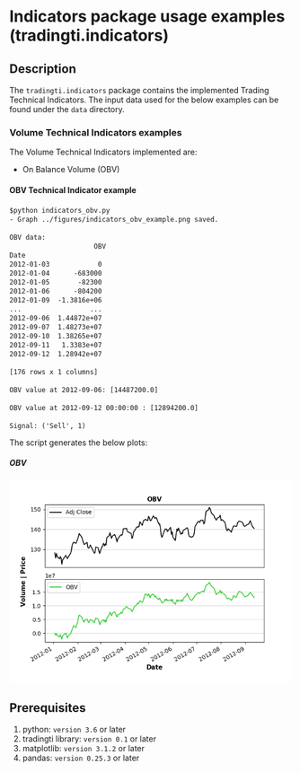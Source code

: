 # Indicators package usage examples (tradingti.indicators)
## Description
The `tradingti.indicators` package contains the implemented Trading Technical Indicators. The input data used for the below examples can be found under the `data` directory.

### Volume Technical Indicators examples
The Volume Technical Indicators implemented are:
- On Balance Volume (OBV)

#### OBV Technical Indicator example
```
$python indicators_obv.py
- Graph ../figures/indicators_obv_example.png saved.

OBV data:
                     OBV
Date
2012-01-03            0
2012-01-04      -683000
2012-01-05       -82300
2012-01-06      -804200
2012-01-09  -1.3816e+06
...                 ...
2012-09-06  1.44872e+07
2012-09-07  1.48273e+07
2012-09-10  1.38265e+07
2012-09-11   1.3383e+07
2012-09-12  1.28942e+07

[176 rows x 1 columns]

OBV value at 2012-09-06: [14487200.0]

OBV value at 2012-09-12 00:00:00 : [12894200.0]

Signal: ('Sell', 1)
```

The script generates the below plots:

##### OBV
![](../figures/indicators_obv_example.png?raw=true)

## Prerequisites
1. python: `version 3.6` or later
2. tradingti library: `version 0.1` or later
3. matplotlib: `version 3.1.2` or later
4. pandas: `version 0.25.3` or later

